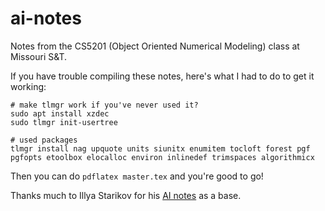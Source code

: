 # ai-notes
Notes from the CS5201 (Object Oriented Numerical Modeling) class at Missouri S&amp;T.

If you have trouble compiling these notes, here's what I had to do to get it working:

```
# make tlmgr work if you've never used it?
sudo apt install xzdec
sudo tlmgr init-usertree

# used packages
tlmgr install nag upquote units siunitx enumitem tocloft forest pgf pgfopts etoolbox elocalloc environ inlinedef trimspaces algorithmicx
```

Then you can do `pdflatex master.tex` and you're good to go!

Thanks much to Illya Starikov for his [AI notes](https://github.com/IllyaStarikov/ai-notes) as a base.